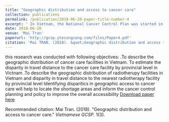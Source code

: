 ```yaml
---
title: "Geographic distribution and access to cancer care"
collection: publications
permalink: /publication/2018-06-20-paper-title-number-4
excerpt: ' In Vietnam, the National Cancer Control Plan was started in 2008 with aims to provide effective diagnosis and treatment. Even though the Cancer Control Network over 2011-2020 had been approved by the Ministry of Health, the cancer control infrastructure in Vietnam is still inadequate.[1] Given the limited resources, reallocation of available facilities and infrastructure to low-accessibility areas is thus of great importance.'
date: 2018-06-20
venue: 'Mai Tran'
paperurl: 'http://gcsp.ytecongcong.com/files/Paper4.pdf'
citation: 'Mai TRAN. (2018). &quot;Geographic distribution and access to cancer care.&quot; <i>Vietnamese GCSP</i>. 1(3).'
---
```

 this research was conducted with following objectives: .To describe the geographic distribution of cancer care facilities in Vietnam. To estimate the disparity in travel distance to the cancer care facility by provincial level in Victnam .To describe the geographic distribution of radiotherupy facilities in Vietnam and disparity in travel distance to the nearest radiotherapy facility by provincial level Identifying disparitics in geographic access to cancer care will help to locate the shortage areas and inform the cancer control planning and policy to improve the overall accessibility
[Download paper here](http://gcsp.ytecongcong.com/files/Paper4.pdf)

Recommended citation: Mai Tran. (2018). "Geographic distribution and access to cancer care." <i>Vietnamese GCSP</i>. 1(3).

